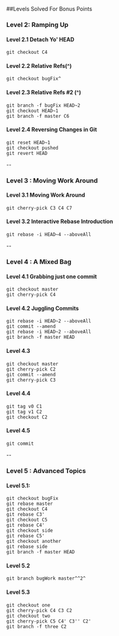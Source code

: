 ##Levels Solved For Bonus Points

### Level 2: Ramping Up
####  Level 2.1 Detach Yo' HEAD
```
git checkout C4
```

####  Level 2.2 Relative Refs(^)
```
git checkout bugFix^
```
####  Level 2.3 Relative Refs #2 (^)
```
git branch -f bugFix HEAD~2
git checkout HEAD~1
git branch -f master C6
```

####  Level 2.4 Reversing Changes in Git
```
git reset HEAD~1
git checkout pushed
git revert HEAD
```

--
### Level 3 : Moving Work Around
####  Level 3.1 Moving Work Around
```
git cherry-pick C3 C4 C7
```
####  Level 3.2 Interactive Rebase Introduction
```
git rebase -i HEAD~4 --aboveAll
```
--
### Level 4 : A Mixed Bag
####  Level 4.1 Grabbing just one commit
```
git checkout master
git cherry-pick C4
```

####  Level 4.2 Juggling Commits
```
git rebase -i HEAD~2 --aboveAll
git commit --amend
git rebase -i HEAD~2 --aboveAll
git branch -f master HEAD

```

####  Level 4.3
```
git checkout master
git cherry-pick C2
git commit --amend
git cherry-pick C3
```
####  Level 4.4
```
git tag v0 C1
git tag v1 C2
git checkout C2
```

####  Level 4.5
```
git commit
```
--
### Level 5 : Advanced Topics

#### Level 5.1:

```
git checkout bugFix
git rebase master
git checkout C4
git rebase C3'
git checkout C5
git rebase C4'
git checkout side
git rebase C5'
git checkout another
git rebase side
git branch -f master HEAD
```

####  Level 5.2
```
git branch bugWork master^^2^
```

####  Level 5.3
```
git checkout one
git cherry-pick C4 C3 C2
git checkout two
git cherry-pick C5 C4' C3'' C2'
git branch -f three C2
```
